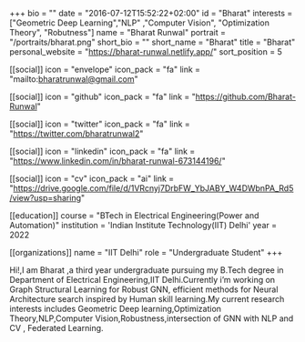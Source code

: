 +++
bio = ""
date = "2016-07-12T15:52:22+02:00"
id = "Bharat"
interests = ["Geometric Deep Learning","NLP" ,"Computer Vision", "Optimization Theory", "Robutness"]
name = "Bharat Runwal"
portrait = "/portraits/bharat.png"
short_bio = ""
short_name = "Bharat"
title = "Bharat"
personal_website = "https://bharat-runwal.netlify.app/"
sort_position = 5

[[social]]
    icon = "envelope"
    icon_pack = "fa"
    link = "mailto:bharatrunwal@gmail.com"


[[social]]
    icon = "github"
    icon_pack = "fa"
    link = "https://github.com/Bharat-Runwal"

[[social]]
    icon = "twitter"
    icon_pack = "fa"
    link = "https://twitter.com/bharatrunwal2"

[[social]]
    icon = "linkedin"
    icon_pack = "fa"
    link = "https://www.linkedin.com/in/bharat-runwal-673144196/"

[[social]]
    icon = "cv"
    icon_pack = "ai"
    link = "https://drive.google.com/file/d/1VRcnyj7DrbFW_YbJABY_W4DWbnPA_Rd5/view?usp=sharing"

[[education]]
    course = "BTech in Electrical Engineering(Power and Automation)"
    institution = 'Indian Institute Technology(IIT) Delhi'
    year = 2022

[[organizations]]
    name = "IIT Delhi"
    role = "Undergraduate Student"
+++

Hi!,I am Bharat ,a third year undergraduate pursuing my B.Tech degree in Department of Electrical Engineering,IIT Delhi.Currently i’m working on Graph Structural Learning for Robust GNN, efficient methods for Neural Architecture search inspired by Human skill learning.My current research interests includes Geometric Deep learning,Optimization Theory,NLP,Computer Vision,Robustness,intersection of GNN with NLP and CV , Federated Learning.

<link rel="stylesheet" href="https://cdn.jsdelivr.net/gh/jpswalsh/academicons@1/css/academicons.min.css">
